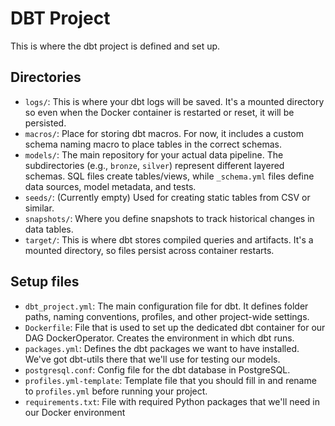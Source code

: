 # DBT Project
This is where the dbt project is defined and set up.

## Directories
- `logs/`: This is where your dbt logs will be saved. It's a mounted directory so even when the Docker container is restarted or reset, it will be persisted.
- `macros/`: Place for storing dbt macros. For now, it includes a custom schema naming macro to place tables in the correct schemas.
- `models/`: The main repository for your actual data pipeline. The subdirectories (e.g., `bronze`, `silver`) represent different layered schemas. SQL files create tables/views, while `_schema.yml` files define data sources, model metadata, and tests.
- `seeds/`: (Currently empty) Used for creating static tables from CSV or similar.
- `snapshots/`: Where you define snapshots to track historical changes in data tables.
- `target/`: This is where dbt stores compiled queries and artifacts. It's a mounted directory, so files persist across container restarts.

## Setup files
- `dbt_project.yml`: The main configuration file for dbt. It defines folder paths, naming conventions, profiles, and other project-wide settings.
- `Dockerfile`: File that is used to set up the dedicated dbt container for our DAG DockerOperator. Creates the environment in which dbt runs.
- `packages.yml`: Defines the dbt packages we want to have installed. We've got dbt-utils there that we'll use for testing our models.
- `postgresql.conf`: Config file for the dbt database in PostgreSQL.
- `profiles.yml-template`: Template file that you should fill in and rename to `profiles.yml` before running your project.
- `requirements.txt`: File with required Python packages that we'll need in our Docker environment
